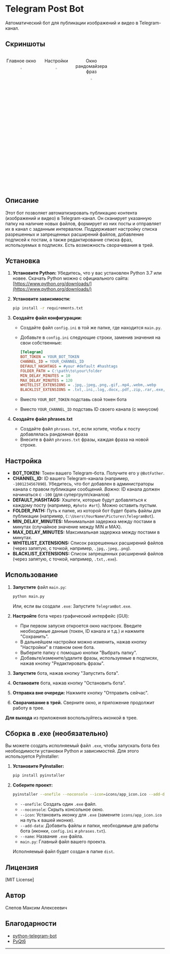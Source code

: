 # Telegram Post Bot
Автоматический бот для публикации изображений и видео в Telegram-канал.

## Скриншоты

<div style="display: flex; flex-direction: row; justify-content: flex-start; width: 100%; gap: 2%;">
  <div style="text-align: center; width: 20%;">
    <p>Главное окно</p>
    <a href="https://github.com/user-attachments/assets/4b3edd24-be70-46bc-b211-913ede033f7d">
        <img src="https://github.com/user-attachments/assets/c8c068dd-d0b0-4323-aa7e-ebd9d134a9fa" width="10%" alt="Главное окно">
    </a>
  </div>
  <div style="text-align: center; width: 20%;">
    <p>Настройки</p>
    <a href="https://github.com/user-attachments/assets/4b3edd24-be70-46bc-b211-913ede033f7d">
        <img src="https://github.com/user-attachments/assets/f38db6bd-d142-4f73-bf6b-b2c3bf0e67a6" width="10%" alt="Настройки">
    </a>
  </div>
  <div style="text-align: center; width: 20%;">
    <p>Окно рандомайзера фраз</p>
    <a href="https://github.com/user-attachments/assets/4b3edd24-be70-46bc-b211-913ede033f7d">
        <img src="https://github.com/user-attachments/assets/4b3edd24-be70-46bc-b211-913ede033f7d" width="10%" alt="Окно рандомайзера фраз">
    </a>
  </div>
</div>

## Описание

Этот бот позволяет автоматизировать публикацию контента (изображений и видео) в Telegram-канал.  Он сканирует указанную папку на наличие новых файлов, формирует из них посты и отправляет их в канал с заданным интервалом.  Поддерживает настройку списка разрешенных и запрещенных расширений файлов, добавление подписей к постам, а также редактирование списка фраз, используемых в подписях.  Есть возможность сворачивания в трей.

## Установка

1.  **Установите Python:** Убедитесь, что у вас установлен Python 3.7 или новее.  Скачать Python можно с официального сайта: [https://www.python.org/downloads/](https://www.python.org/downloads/)

2.  **Установите зависимости:**

    ```bash
    pip install -r requirements.txt
    ```

3.  **Создайте файл конфигурации:**

    *   Создайте файл `config.ini` в той же папке, где находится `main.py`.
    *   Добавьте в `config.ini` следующие строки, заменив значения на свои собственные:

        ```ini
        [Telegram]
        BOT_TOKEN = YOUR_BOT_TOKEN
        CHANNEL_ID = YOUR_CHANNEL_ID
        DEFAULT_HASHTAGS = #your #default #hashtags
        FOLDER_PATH = C:\path\to\your\folder
        MIN_DELAY_MINUTES = 10
        MAX_DELAY_MINUTES = 120
        WHITELIST_EXTENSIONS = .jpg,.jpeg,.png,.gif,.mp4,.webm,.webp
        BLACKLIST_EXTENSIONS = .txt,.ini,.log,.docx,.pdf,.zip,.rar,.exe,.7z
        ```
    * Вместо `YOUR_BOT_TOKEN` подставь свой токен бота
    * Вместо `YOUR_CHANNEL_ID` подставь ID своего канала (с минусом)

4. **Создайте файл phrases.txt**
    *  Создайте файл `phrases.txt`, если хотите, чтобы к посту добавлялась рандомная фраза
    *  Внесите в файл `phrases.txt` фразы, каждая фраза на новой строке.

## Настройка

*   **BOT_TOKEN:** Токен вашего Telegram-бота. Получите его у `@BotFather`.
*   **CHANNEL_ID:** ID вашего Telegram-канала (например, `-1001234567890`).  Убедитесь, что бот добавлен в администраторы канала с правом публикации сообщений. *Важно:* ID канала должен начинаться с `-100` (для супергрупп/каналов)
*   **DEFAULT_HASHTAGS:** Хэштеги, которые будут добавляться к каждому посту (например, `#photo #art`).  Можно оставить пустым.
*   **FOLDER_PATH:** Путь к папке, из которой бот будет брать файлы для публикации (например, `C:\Users\YourName\Pictures\TelegramBot`).
*   **MIN_DELAY_MINUTES:** Минимальная задержка между постами в минутах (случайное значение между MIN и MAX).
*   **MAX_DELAY_MINUTES:** Максимальная задержка между постами в минутах.
*   **WHITELIST_EXTENSIONS:** Список разрешенных расширений файлов (через запятую, с точкой, например, `.jpg,.jpeg,.png`).
*   **BLACKLIST_EXTENSIONS:** Список запрещенных расширений файлов (через запятую, с точкой, например, `.txt,.exe`).

## Использование

1.  **Запустите** файл `main.py`:

    ```bash
    python main.py
    ```
    Или, если вы создали `.exe`:
      Запустите `TelegramBot.exe`.

2.  **Настройте** бота через графический интерфейс (GUI):
    *   При первом запуске откроется окно настроек.  Введите необходимые данные (токен, ID канала и т.д.) и нажмите "Сохранить".
    *   В дальнейшем настройки можно изменить, нажав кнопку "Настройки" в главном окне бота.
    *  Выберите папку с помощью кнопки "Выбрать папку".
    *   Добавьте/измените/удалите фразы, используемые в подписях, нажав кнопку "Редактировать фразы".

3.  **Запустите** бота, нажав кнопку "Запустить бота".

4.  **Остановите** бота, нажав кнопку "Остановить бота".

5. **Отправка вне очереди:** Нажмите кнопку "Отправить сейчас".

6. **Сворачивание в трей.** Сверните окно, и приложение продолжит работу в трее.

**Для выхода** из приложения воспользуйтесь иконкой в трее.

## Сборка в .exe (необязательно)

Вы можете создать исполняемый файл `.exe`, чтобы запускать бота без необходимости установки Python и зависимостей.  Для этого используется PyInstaller:

1.  **Установите PyInstaller:**

    ```bash
    pip install pyinstaller
    ```

2.  **Соберите проект:**

    ```bash
    pyinstaller --onefile --noconsole --icon=icons/app_icon.ico --add-data "icons;icons" --add-data "config.ini;." --add-data "phrases.txt;." --name "TelegramBot" main.py
    ```

    *   `--onefile`:  Создать один `.exe` файл.
    *   `--noconsole`:  Скрыть консольное окно.
    *   `--icon`:  Установить иконку для `.exe` (замените `icons/app_icon.ico` на путь к вашей иконке).
    *   `--add-data`:  Добавить файлы и папки, необходимые для работы бота (иконки, `config.ini` и `phrases.txt`).
    *    `--name`: Название `.exe` файла.
    *   `main.py`:  Главный файл вашего проекта.

    Исполняемый файл будет создан в папке `dist`.

## Лицензия

[MIT License]

## Автор

Слепов Максим Алексеевич

## Благодарности

*   [python-telegram-bot](https://github.com/python-telegram-bot/python-telegram-bot)
*   [PyQt6](https://riverbankcomputing.com/software/pyqt/)
---
